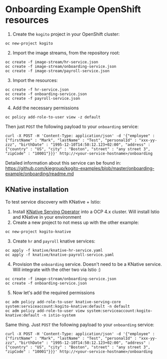 # Onboarding Example OpenShift resources

1. Create the `kogito` project in your OpenShift cluster:

```
oc new-project kogito
```

2. Import the image streams, from the repository root:

```
oc create -f image-stream/hr-service.json
oc create -f image-stream/onboarding-service.json
oc create -f image-stream/payroll-service.json
```

3. Import the resources:

```
oc create -f hr-service.json
oc create -f onboarding-service.json
oc create -f payroll-service.json
```

4. Add the necessary permissions

```
oc policy add-role-to-user view -z default
```

Then just `POST` the following payload to your `onboarding` service:

```
curl -X POST -H 'Content-Type: application/json' -d '{"employee" : {"firstName" : "Mark", "lastName" : "Test", "personalId" : "xxx-yy-zzz", "birthDate" : "1995-12-10T14:50:12.123+02:00", "address" : {"country" : "US", "city" : "Boston", "street" : "any street 3", "zipCode" : "10001"}}}' http://<your-service-hostname>/onboarding
```

Detailed information about this service can be found in:
https://github.com/kiegroup/kogito-examples/blob/master/onboarding-example/onboarding/readme.md

## KNative installation

To test service discovery with KNative + Istio:

1. Install [KNative Serving Operator](https://github.com/knative/serving-operator) into a OCP 4.x cluster. Will install Istio and KNative in your environment
2. Create a new project to not mess up with the other example:

```
oc new-project kogito-knative
```

3. Create `hr` and `payroll` knative services:

```
oc apply -f knative/knative-hr-service.yaml
oc apply -f knative/knative-payroll-service.yaml
```

4. Provision the `onboarding` service. Doesn't need to be a KNative service. Will integrate with the other two via Istio :)

```
oc create -f image-stream/onboarding-service.json
oc create -f onboarding-service.json
```

5. Now let's add the required permissions

```
oc adm policy add-role-to-user knative-serving-core system:serviceaccount:kogito-knative:default -n default
oc adm policy add-role-to-user view system:serviceaccount:kogito-knative:default -n istio-system
```

Same thing. Just `POST` the following payload to your `onboarding` service:

```
curl -X POST -H 'Content-Type: application/json' -d '{"employee" : {"firstName" : "Mark", "lastName" : "Test", "personalId" : "xxx-yy-zzz", "birthDate" : "1995-12-10T14:50:12.123+02:00", "address" : {"country" : "US", "city" : "Boston", "street" : "any street 3", "zipCode" : "10001"}}}' http://<your-service-hostname>/onboarding
```